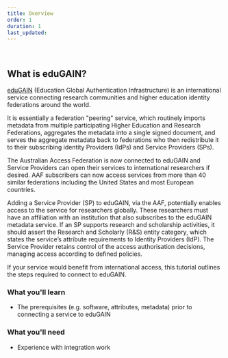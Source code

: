 ```yaml
---
title: Overview
order: 1
duration: 1
last_updated:
---
```

<br>

## What is eduGAIN?

[eduGAIN](https://edugain.org) (Education Global Authentication Infrastructure) is an international service connecting research communities and higher education identity federations around the world.

It is essentially a federation "peering" service, which routinely imports metadata from multiple participating Higher Education and Research Federations, aggregates the metadata into a single signed document, and serves the aggregate metadata back to federations who then redistribute it to their subscribing identity Providers (IdPs) and Service Providers (SPs).

The Australian Access Federation is now connected to eduGAIN and Service Providers can open their services to international researchers if desired. AAF subscribers can now access services from more than 40 similar federations including the United States and most European countries.

Adding a Service Provider (SP) to eduGAIN, via the AAF, potentially enables access to the service for researchers globally. These researchers must have an affiliation with an institution that also subscribes to the eduGAIN metadata service. If an SP supports research and scholarship activities, it should assert the Research and Scholarly (R&S) entity category, which states the service’s attribute requirements to Identity Providers (IdP). The Service Provider retains control of the access authorisation decisions, managing access according to defined policies.
<br>

If your service would benefit from international access, this tutorial outlines the steps required to connect to eduGAIN.


### What you'll learn

- The prerequisites (e.g. software, attributes, metadata) prior to connecting a service to eduGAIN


### What you'll need

- Experience with integration work